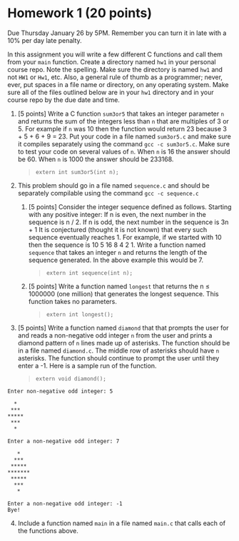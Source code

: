 # Homework 1 (20 points)

Due Thursday January 26 by 5PM. Remember you can turn it in late with a 10% per day late penalty.

In this assignment you will write a few different C functions and call them from your `main` function. Create a directory
named `hw1` in your personal course repo. Note the spelling. Make sure the directory is named `hw1` and not `HW1` or
`Hw1`, etc. Also, a general rule of thumb as a programmer; never, ever, put spaces in a file name or directory, on any
operating system. Make sure all of the files outlined below are in your `hw1` directory and in your course repo by the
due date and time.

1. [5 points] Write a C function `sum3or5` that takes an integer parameter `n` and returns the sum of the integers
    less than `n` that are multiples of 3 or 5. For example if `n` was 10 then the function would return 23 because 3 +
    5 + 6 + 9 = 23. Put your code in a file named `sum3or5.c` and make sure it compiles separately using the
    command `gcc -c sum3or5.c`. Make sure to test your code on several values of `n`. When `n` is 16 the
    answer should be 60. When `n` is 1000 the answer should be 233168. 

    > `extern int sum3or5(int n);`

2. This problem should go in a file named `sequence.c` and should be separately compilable using the
    command `gcc -c sequence.c`
    
    1. [5 points] Consider the integer sequence defined as follows. Starting with any positive integer:
       If n is even, the next number in the sequence is n / 2. If n is odd, the next number in the sequence is 3n + 1
       It is conjectured (thought it is not known) that every such sequence eventually reaches 1. For example, if we
       started with 10 then the sequence is 10 5 16 8 4 2 1.
       Write a function named `sequence` that takes an integer `n` and returns the length of the sequence generated.
       In the above example this would be 7.
       
       > `extern int sequence(int n);`
        
    2. [5 points] Write a function named `longest` that returns the n ≤ 1000000 (one million) that generates the longest
       sequence. This function takes no parameters.
       
       > `extern int longest();`
 
3. [5 points] Write a function named `diamond` that that prompts the user for and reads a non-negative odd
   integer `n` from the user and prints a diamond pattern of `n` lines made up of asterisks. The function should be in
   a file named `diamond.c`. The middle row of asterisks should have `n` asterisks. The function should continue
   to prompt the user until they enter a -1. Here is a sample run of the function.
   
   > `extern void diamond();`

```
Enter non-negative odd integer: 5

  *
 ***
*****
 ***
  *

Enter a non-negative odd integer: 7
   
   *
  ***
 *****
*******
 *****
  ***
   *

Enter a non-negative odd integer: -1
Bye!
```

4. Include a function named `main` in a file named `main.c` that calls each of the functions above. 
